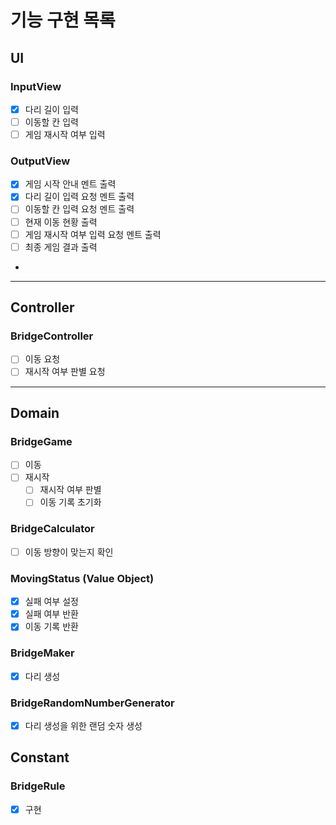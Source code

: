 # 기능 구현 목록

## UI

### InputView

- [x] 다리 길이 입력
- [ ] 이동할 칸 입력
- [ ] 게임 재시작 여부 입력

### OutputView

- [x] 게임 시작 안내 멘트 출력
- [x] 다리 길이 입력 요청 멘트 출력
- [ ] 이동할 칸 입력 요청 멘트 출력
- [ ] 현재 이동 현황 출력
- [ ] 게임 재시작 여부 입력 요청 멘트 출력
- [ ] 최종 게임 결과 출력
- 

---

## Controller

### BridgeController

- [ ] 이동 요청
- [ ] 재시작 여부 판별 요청

---

## Domain

### BridgeGame

- [ ] 이동
- [ ] 재시작
  - [ ] 재시작 여부 판별
  - [ ] 이동 기록 초기화

### BridgeCalculator

- [ ] 이동 방향이 맞는지 확인

### MovingStatus (Value Object)

- [x] 실패 여부 설정
- [x] 실패 여부 반환
- [x] 이동 기록 반환

### BridgeMaker

- [x] 다리 생성

### BridgeRandomNumberGenerator

- [x] 다리 생성을 위한 랜덤 숫자 생성

## Constant

### BridgeRule

- [x] 구현